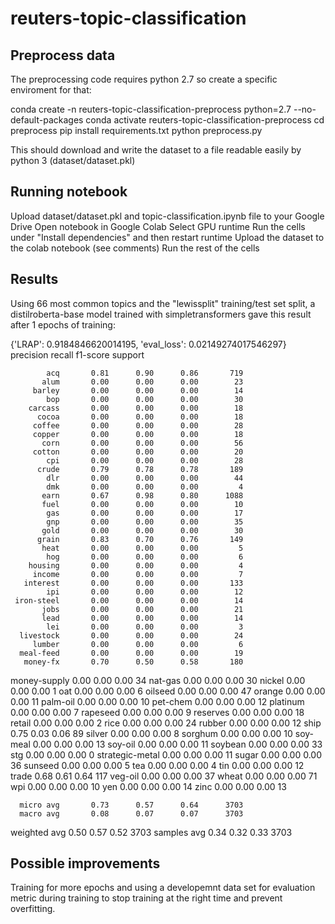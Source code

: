 # reuters-topic-classification
## Preprocess data
The preprocessing code requires python 2.7 so create a specific enviroment for that:

conda create -n reuters-topic-classification-preprocess python=2.7 --no-default-packages
conda activate reuters-topic-classification-preprocess
cd preprocess
pip install requirements.txt
python preprocess.py

This should download and write the dataset to a file readable easily by python 3 (dataset/dataset.pkl)

## Running notebook
Upload dataset/dataset.pkl and topic-classification.ipynb file to your Google Drive
Open notebook in Google Colab
Select GPU runtime
Run the cells under "Install dependencies" and then restart runtime
Upload the dataset to the colab notebook (see comments)
Run the rest of the cells

## Results
Using 66 most common topics and the "lewissplit" training/test set split, a distilroberta-base model trained with simpletransformers gave this result after 1 epochs of training:

{'LRAP': 0.9184846620014195, 'eval_loss': 0.02149274017546297}
                 precision    recall  f1-score   support

            acq       0.81      0.90      0.86       719
           alum       0.00      0.00      0.00        23
         barley       0.00      0.00      0.00        14
            bop       0.00      0.00      0.00        30
        carcass       0.00      0.00      0.00        18
          cocoa       0.00      0.00      0.00        18
         coffee       0.00      0.00      0.00        28
         copper       0.00      0.00      0.00        18
           corn       0.00      0.00      0.00        56
         cotton       0.00      0.00      0.00        20
            cpi       0.00      0.00      0.00        28
          crude       0.79      0.78      0.78       189
            dlr       0.00      0.00      0.00        44
            dmk       0.00      0.00      0.00         4
           earn       0.67      0.98      0.80      1088
           fuel       0.00      0.00      0.00        10
            gas       0.00      0.00      0.00        17
            gnp       0.00      0.00      0.00        35
           gold       0.00      0.00      0.00        30
          grain       0.83      0.70      0.76       149
           heat       0.00      0.00      0.00         5
            hog       0.00      0.00      0.00         6
        housing       0.00      0.00      0.00         4
         income       0.00      0.00      0.00         7
       interest       0.00      0.00      0.00       133
            ipi       0.00      0.00      0.00        12
     iron-steel       0.00      0.00      0.00        14
           jobs       0.00      0.00      0.00        21
           lead       0.00      0.00      0.00        14
            lei       0.00      0.00      0.00         3
      livestock       0.00      0.00      0.00        24
         lumber       0.00      0.00      0.00         6
      meal-feed       0.00      0.00      0.00        19
       money-fx       0.70      0.50      0.58       180
   money-supply       0.00      0.00      0.00        34
        nat-gas       0.00      0.00      0.00        30
         nickel       0.00      0.00      0.00         1
            oat       0.00      0.00      0.00         6
        oilseed       0.00      0.00      0.00        47
         orange       0.00      0.00      0.00        11
       palm-oil       0.00      0.00      0.00        10
       pet-chem       0.00      0.00      0.00        12
       platinum       0.00      0.00      0.00         7
       rapeseed       0.00      0.00      0.00         9
       reserves       0.00      0.00      0.00        18
         retail       0.00      0.00      0.00         2
           rice       0.00      0.00      0.00        24
         rubber       0.00      0.00      0.00        12
           ship       0.75      0.03      0.06        89
         silver       0.00      0.00      0.00         8
        sorghum       0.00      0.00      0.00        10
       soy-meal       0.00      0.00      0.00        13
        soy-oil       0.00      0.00      0.00        11
        soybean       0.00      0.00      0.00        33
            stg       0.00      0.00      0.00         0
strategic-metal       0.00      0.00      0.00        11
          sugar       0.00      0.00      0.00        36
        sunseed       0.00      0.00      0.00         5
            tea       0.00      0.00      0.00         4
            tin       0.00      0.00      0.00        12
          trade       0.68      0.61      0.64       117
        veg-oil       0.00      0.00      0.00        37
          wheat       0.00      0.00      0.00        71
            wpi       0.00      0.00      0.00        10
            yen       0.00      0.00      0.00        14
           zinc       0.00      0.00      0.00        13

      micro avg       0.73      0.57      0.64      3703
      macro avg       0.08      0.07      0.07      3703
   weighted avg       0.50      0.57      0.52      3703
    samples avg       0.34      0.32      0.33      3703

## Possible improvements
Training for more epochs and using a developemnt data set for evaluation metric during training to stop training at the right time and prevent overfitting.
